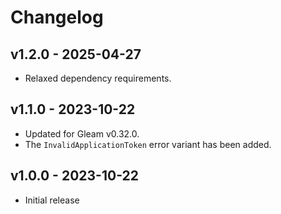 # Changelog

## v1.2.0 - 2025-04-27

- Relaxed dependency requirements.

## v1.1.0 - 2023-10-22

- Updated for Gleam v0.32.0.
- The `InvalidApplicationToken` error variant has been added.

## v1.0.0 - 2023-10-22

- Initial release
